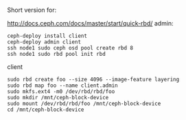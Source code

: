Short version for:

http://docs.ceph.com/docs/master/start/quick-rbd/
admin:

```
ceph-deploy install client
ceph-deploy admin client
ssh node1 sudo ceph osd pool create rbd 8
ssh node1 sudo rbd pool init rbd
```

client

```
sudo rbd create foo --size 4096 --image-feature layering
sudo rbd map foo --name client.admin
sudo mkfs.ext4 -m0 /dev/rbd/rbd/foo
sudo mkdir /mnt/ceph-block-device
sudo mount /dev/rbd/rbd/foo /mnt/ceph-block-device
cd /mnt/ceph-block-device
```